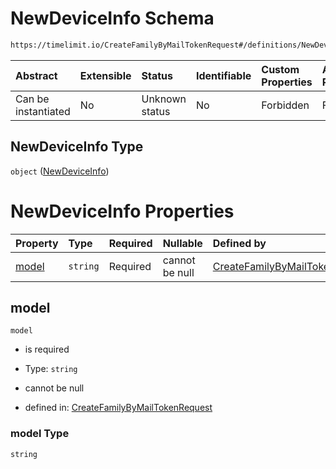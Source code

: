 # NewDeviceInfo Schema

```txt
https://timelimit.io/CreateFamilyByMailTokenRequest#/definitions/NewDeviceInfo
```

| Abstract            | Extensible | Status         | Identifiable | Custom Properties | Additional Properties | Access Restrictions | Defined In                                                                                                        |
| :------------------ | :--------- | :------------- | :----------- | :---------------- | :-------------------- | :------------------ | :---------------------------------------------------------------------------------------------------------------- |
| Can be instantiated | No         | Unknown status | No           | Forbidden         | Forbidden             | none                | [CreateFamilyByMailTokenRequest.schema.json\*](CreateFamilyByMailTokenRequest.schema.json "open original schema") |

## NewDeviceInfo Type

`object` ([NewDeviceInfo](createfamilybymailtokenrequest-definitions-newdeviceinfo.md))

# NewDeviceInfo Properties

| Property        | Type     | Required | Nullable       | Defined by                                                                                                                                                                                                       |
| :-------------- | :------- | :------- | :------------- | :--------------------------------------------------------------------------------------------------------------------------------------------------------------------------------------------------------------- |
| [model](#model) | `string` | Required | cannot be null | [CreateFamilyByMailTokenRequest](createfamilybymailtokenrequest-definitions-newdeviceinfo-properties-model.md "https://timelimit.io/CreateFamilyByMailTokenRequest#/definitions/NewDeviceInfo/properties/model") |

## model

`model`

- is required

- Type: `string`

- cannot be null

- defined in: [CreateFamilyByMailTokenRequest](createfamilybymailtokenrequest-definitions-newdeviceinfo-properties-model.md "https://timelimit.io/CreateFamilyByMailTokenRequest#/definitions/NewDeviceInfo/properties/model")

### model Type

`string`
